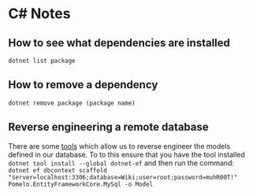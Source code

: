 # C# Notes

## How to see what dependencies are installed

`dotnet list package`

## How to remove a dependency

`dotnet remove package (package name)`

## Reverse engineering a remote database

There are some
[tools](https://docs.microsoft.com/en-us/ef/core/miscellaneous/cli/dotnet) which
allow us to reverse engineer the models defined in our database. To to this
ensure that you have the tool installed `dotnet tool install --global dotnet-ef` and then
run the command:  
`dotnet ef dbcontext scaffold "server=localhost:3306;database=Wiki;user=root;password=muhR00T!" Pomelo.EntityFrameworkCore.MySql -o Model`